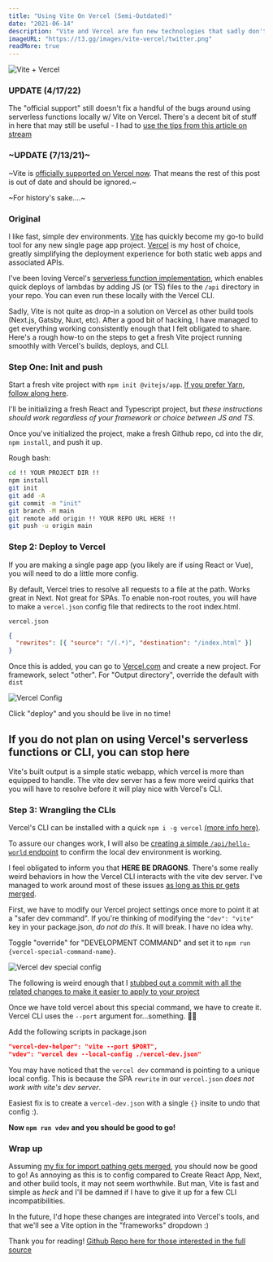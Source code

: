 ```yaml
---
title: "Using Vite On Vercel (Semi-Outdated)"
date: "2021-06-14"
description: "Vite and Vercel are fun new technologies that sadly don't play nice. This is a guide on how to work around that"
imageURL: "https://t3.gg/images/vite-vercel/twitter.png"
readMore: true
---
```


![Vite + Vercel](https://t3.gg/images/vite-vercel/twitter.png)

### UPDATE (4/17/22)

The "official support" still doesn't fix a handful of the bugs around using serverless functions locally w/ Vite on Vercel. There's a decent bit of stuff in here that may still be useful - I had to [use the tips from this article on stream](https://www.youtube.com/watch?v=PRDtEyC5X1U)

### ~UPDATE (7/13/21)~

~Vite is [officially supported on Vercel now](https://vercel.com/changelog/vite-projects-can-now-be-deployed-with-zero-configuration). That means the rest of this post is out of date and should be ignored.~

~For history's sake....~

### Original

I like fast, simple dev environments. [Vite](https://vitejs.dev) has quickly become my go-to build tool for any new single page app project. [Vercel](https://vercel.com) is my host of choice, greatly simplifying the deployment experience for both static web apps and associated APIs.

I've been loving Vercel's [serverless function implementation](https://vercel.com/docs/serverless-functions/introduction), which enables quick deploys of lambdas by adding JS (or TS) files to the `/api` directory in your repo. You can even run these locally with the Vercel CLI.

Sadly, Vite is not quite as drop-in a solution on Vercel as other build tools (Next.js, Gatsby, Nuxt, etc). After a good bit of hacking, I have managed to get everything working consistently enough that I felt obligated to share. Here's a rough how-to on the steps to get a fresh Vite project running smoothly with Vercel's builds, deploys, and CLI.

### Step One: Init and push

Start a fresh vite project with `npm init @vitejs/app`. [If you prefer Yarn, follow along here](https://vitejs.dev/guide/).

I'll be initializing a fresh React and Typescript project, but _these instructions should work regardless of your framework or choice between JS and TS_.

Once you've initialized the project, make a fresh Github repo, cd into the dir, `npm install`, and push it up.

Rough bash:

```bash
cd !! YOUR PROJECT DIR !!
npm install
git init
git add -A
git commit -m "init"
git branch -M main
git remote add origin !! YOUR REPO URL HERE !!
git push -u origin main
```

### Step 2: Deploy to Vercel

If you are making a single page app (you likely are if using React or Vue), you will need to do a little more config.

By default, Vercel tries to resolve all requests to a file at the path. Works great in Next. Not great for SPAs. To enable non-root routes, you will have to make a `vercel.json` config file that redirects to the root index.html.

`vercel.json`

```json
{
  "rewrites": [{ "source": "/(.*)", "destination": "/index.html" }]
}
```

Once this is added, you can go to [Vercel.com](https://vercel.com) and create a new project. For framework, select "other". For "Output directory", override the default with `dist`

![Vercel Config](/images/vite-vercel/vercel-config.png)

Click "deploy" and you should be live in no time!

## If you do not plan on using Vercel's serverless functions or CLI, you can stop here

Vite's built output is a simple static webapp, which vercel is more than equipped to handle. The vite dev server has a few more weird quirks that you will have to resolve before it will play nice with Vercel's CLI.

### Step 3: Wrangling the CLIs

Vercel's CLI can be installed with a quick `npm i -g vercel` [(more info here)](https://vercel.com/cli).

To assure our changes work, I will also be [creating a simple `/api/hello-world` endpoint](https://github.com/TheoBr/vercel-vite-demo/blob/main/api/hello-world.ts) to confirm the local dev environment is working.

I feel obligated to inform you that **HERE BE DRAGONS**. There's some really weird behaviors in how the Vercel CLI interacts with the vite dev server. I've managed to work around most of these issues [as long as this pr gets merged](https://github.com/vercel/vercel/pull/6359).

First, we have to modify our Vercel project settings once more to point it at a "safer dev command". If you're thinking of modifying the `"dev": "vite"` key in your package.json, _do not do this_. It will break. I have no idea why.

Toggle "override" for "DEVELOPMENT COMMAND" and set it to `npm run {vercel-special-command-name}`.

![Vercel dev special config](/images/vite-vercel/vercel-dev-config.png)

The following is weird enough that I [stubbed out a commit with all the related changes to make it easier to apply to your project](https://github.com/TheoBr/vercel-vite-demo/commit/8fa15f3b4bfed02019a80fc68845a1e68ef5e196)

Once we have told vercel about this special command, we have to create it. Vercel CLI uses the `--port` argument for...something. 🤷‍♂️

Add the following scripts in package.json

```json
"vercel-dev-helper": "vite --port $PORT",
"vdev": "vercel dev --local-config ./vercel-dev.json"
```

You may have noticed that the `vercel dev` command is pointing to a unique local config. This is because the SPA `rewrite` in our `vercel.json` _does not work with vite's dev server_.

Easiest fix is to create a `vercel-dev.json` with a single `{}` insite to undo that config :).

**Now `npm run vdev` and you should be good to go!**

### Wrap up

Assuming [my fix for import pathing gets merged](https://github.com/vercel/vercel/pull/6359), you should now be good to go! As annoying as this is to config compared to Create React App, Next, and other build tools, it may not seem worthwhile. But man, Vite is fast and simple as _heck_ and I'll be damned if I have to give it up for a few CLI incompatibilities.

In the future, I'd hope these changes are integrated into Vercel's tools, and that we'll see a Vite option in the "frameworks" dropdown :)

Thank you for reading! [Github Repo here for those interested in the full source](https://github.com/TheoBr/vercel-vite-demo)
